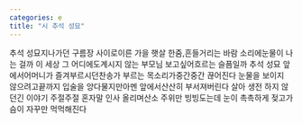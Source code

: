 ```yaml
---
categories: e
title: "시 추석 성묘"
---
```

추석 성묘지나가던 구름장 사이로이른 가을 햇살 한줌,흔들거리는 바람 소리에눈물이 나는 걸까 이 세상 그 어디에도계시지 않는 부모님 보고싶어흐르는 슬픔일까 추석 성묘 앞에서어머니가 즐겨부르시던찬송가 부르는 목소리가중간중간 끊어진다 눈물을 보이지 않으려고끝까지 입술을 앙다물지만아멘 앞에서산산히 부서져버린다 살아 생전 하지 않던긴 이야기 주절주절 혼자말 인사 올리며산소 주위만 빙빙도는데 눈이 촉촉하게 젖고가슴이 자꾸만 먹먹해진다